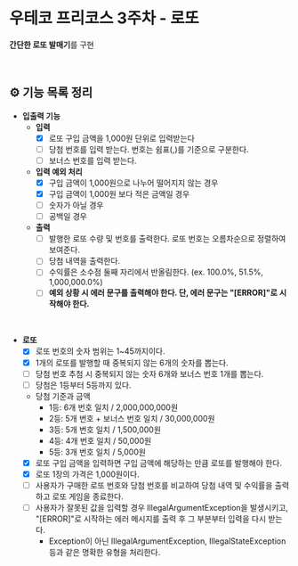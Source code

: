 # 우테코 프리코스 3주차 - 로또

**간단한 로또 발매기**를 구현

<br/>

## ⚙️ 기능 목록 정리

- **입출력 기능**
    - **입력**
        - [x] 로또 구입 금액을 1,000원 단위로 입력받는다
        - [ ] 당첨 번호를 입력 받는다. 번호는 쉼표(,)를 기준으로 구분한다.
        - [ ] 보너스 번호를 입력 받는다.
    - **입력 예외 처리**
        - [x] 구입 금액이 1,000원으로 나누어 떨어지지 않는 경우
        - [x] 구입 금액이 1,000원 보다 적은 금액일 경우
        - [ ] 숫자가 아닐 경우
        - [ ] 공백일 경우
    - **출력**
        - [ ] 발행한 로또 수량 및 번호를 출력한다. 로또 번호는 오름차순으로 정렬하여 보여준다.
        - [ ] 당첨 내역을 출력한다.
        - [ ] 수익률은 소수점 둘째 자리에서 반올림한다. (ex. 100.0%, 51.5%, 1,000,000.0%)
        - [ ] **예외 상황 시 에러 문구를 출력해야 한다. 단, 에러 문구는 "[ERROR]"로 시작해야 한다.**

<br/>

- **로또**
    - [x] 로또 번호의 숫자 범위는 1~45까지이다.
    - [x] 1개의 로또를 발행할 때 중복되지 않는 6개의 숫자를 뽑는다.
    - [ ] 당첨 번호 추첨 시 중복되지 않는 숫자 6개와 보너스 번호 1개를 뽑는다.
    - [ ] 당첨은 1등부터 5등까지 있다.
    - 당첨 기준과 금액
        - 1등: 6개 번호 일치 / 2,000,000,000원
        - 2등: 5개 번호 + 보너스 번호 일치 / 30,000,000원
        - 3등: 5개 번호 일치 / 1,500,000원
        - 4등: 4개 번호 일치 / 50,000원
        - 5등: 3개 번호 일치 / 5,000원
    - [x] 로또 구입 금액을 입력하면 구입 금액에 해당하는 만큼 로또를 발행해야 한다.
    - [x] 로또 1장의 가격은 1,000원이다.
    - [ ] 사용자가 구매한 로또 번호와 당첨 번호를 비교하여 당첨 내역 및 수익률을 출력하고 로또 게임을 종료한다.
    - [ ] 사용자가 잘못된 값을 입력할 경우 IllegalArgumentException을 발생시키고, "[ERROR]"로 시작하는 에러 메시지를 출력 후 그 부분부터 입력을 다시 받는다.
        - Exception이 아닌 IllegalArgumentException, IllegalStateException 등과 같은 명확한 유형을 처리한다.
